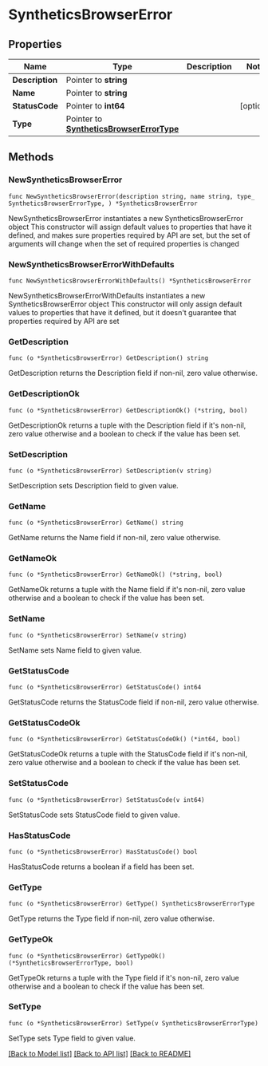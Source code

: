 # SyntheticsBrowserError

## Properties

Name | Type | Description | Notes
------------ | ------------- | ------------- | -------------
**Description** | Pointer to **string** |  | 
**Name** | Pointer to **string** |  | 
**StatusCode** | Pointer to **int64** |  | [optional] 
**Type** | Pointer to [**SyntheticsBrowserErrorType**](SyntheticsBrowserErrorType.md) |  | 

## Methods

### NewSyntheticsBrowserError

`func NewSyntheticsBrowserError(description string, name string, type_ SyntheticsBrowserErrorType, ) *SyntheticsBrowserError`

NewSyntheticsBrowserError instantiates a new SyntheticsBrowserError object
This constructor will assign default values to properties that have it defined,
and makes sure properties required by API are set, but the set of arguments
will change when the set of required properties is changed

### NewSyntheticsBrowserErrorWithDefaults

`func NewSyntheticsBrowserErrorWithDefaults() *SyntheticsBrowserError`

NewSyntheticsBrowserErrorWithDefaults instantiates a new SyntheticsBrowserError object
This constructor will only assign default values to properties that have it defined,
but it doesn't guarantee that properties required by API are set

### GetDescription

`func (o *SyntheticsBrowserError) GetDescription() string`

GetDescription returns the Description field if non-nil, zero value otherwise.

### GetDescriptionOk

`func (o *SyntheticsBrowserError) GetDescriptionOk() (*string, bool)`

GetDescriptionOk returns a tuple with the Description field if it's non-nil, zero value otherwise
and a boolean to check if the value has been set.

### SetDescription

`func (o *SyntheticsBrowserError) SetDescription(v string)`

SetDescription sets Description field to given value.


### GetName

`func (o *SyntheticsBrowserError) GetName() string`

GetName returns the Name field if non-nil, zero value otherwise.

### GetNameOk

`func (o *SyntheticsBrowserError) GetNameOk() (*string, bool)`

GetNameOk returns a tuple with the Name field if it's non-nil, zero value otherwise
and a boolean to check if the value has been set.

### SetName

`func (o *SyntheticsBrowserError) SetName(v string)`

SetName sets Name field to given value.


### GetStatusCode

`func (o *SyntheticsBrowserError) GetStatusCode() int64`

GetStatusCode returns the StatusCode field if non-nil, zero value otherwise.

### GetStatusCodeOk

`func (o *SyntheticsBrowserError) GetStatusCodeOk() (*int64, bool)`

GetStatusCodeOk returns a tuple with the StatusCode field if it's non-nil, zero value otherwise
and a boolean to check if the value has been set.

### SetStatusCode

`func (o *SyntheticsBrowserError) SetStatusCode(v int64)`

SetStatusCode sets StatusCode field to given value.

### HasStatusCode

`func (o *SyntheticsBrowserError) HasStatusCode() bool`

HasStatusCode returns a boolean if a field has been set.

### GetType

`func (o *SyntheticsBrowserError) GetType() SyntheticsBrowserErrorType`

GetType returns the Type field if non-nil, zero value otherwise.

### GetTypeOk

`func (o *SyntheticsBrowserError) GetTypeOk() (*SyntheticsBrowserErrorType, bool)`

GetTypeOk returns a tuple with the Type field if it's non-nil, zero value otherwise
and a boolean to check if the value has been set.

### SetType

`func (o *SyntheticsBrowserError) SetType(v SyntheticsBrowserErrorType)`

SetType sets Type field to given value.



[[Back to Model list]](../README.md#documentation-for-models) [[Back to API list]](../README.md#documentation-for-api-endpoints) [[Back to README]](../README.md)


